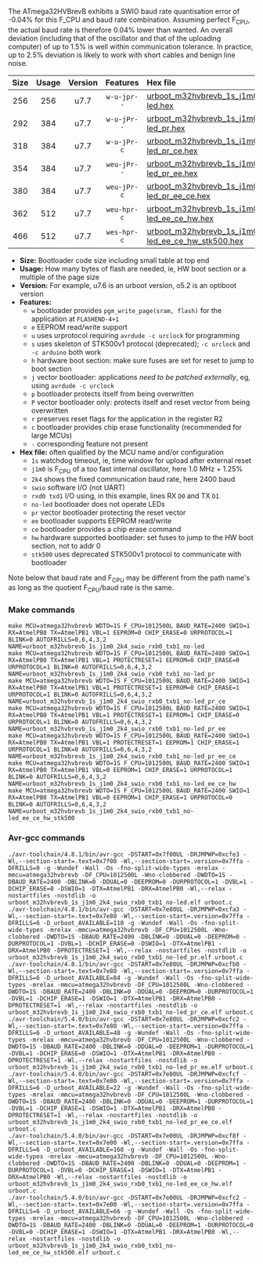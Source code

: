 The ATmega32HVBrevB exhibits a SWIO baud rate quantisation error of -0.04% for this F_CPU and baud rate combination. Assuming perfect F<sub>CPU</sub>, the actual baud rate is therefore 0.04% lower than wanted. An overall deviation (including that of the oscillator and that of the uploading computer) of up to 1.5% is well within communication tolerance. In practice, up to 2.5% deviation is likely to work with short cables and benign line noise.

|Size|Usage|Version|Features|Hex file|
|:-:|:-:|:-:|:-:|:--|
|256|256|u7.7|`w-u-jpr--`|[urboot_m32hvbrevb_1s_j1m0_2k4_swio_rxb0_txb1_no-led.hex](https://raw.githubusercontent.com/stefanrueger/urboot.hex/main/mcus/atmega32hvbrevb/watchdog_1_s/internal_oscillator_j%2B1.25%25/%2B1m000000_hz/%2B%2B%2B2k4_baud/swio_rxb0_txb1/no-led/urboot_m32hvbrevb_1s_j1m0_2k4_swio_rxb0_txb1_no-led.hex)|
|292|384|u7.7|`w-u-jPr--`|[urboot_m32hvbrevb_1s_j1m0_2k4_swio_rxb0_txb1_no-led_pr.hex](https://raw.githubusercontent.com/stefanrueger/urboot.hex/main/mcus/atmega32hvbrevb/watchdog_1_s/internal_oscillator_j%2B1.25%25/%2B1m000000_hz/%2B%2B%2B2k4_baud/swio_rxb0_txb1/no-led/urboot_m32hvbrevb_1s_j1m0_2k4_swio_rxb0_txb1_no-led_pr.hex)|
|318|384|u7.7|`w-u-jPr-c`|[urboot_m32hvbrevb_1s_j1m0_2k4_swio_rxb0_txb1_no-led_pr_ce.hex](https://raw.githubusercontent.com/stefanrueger/urboot.hex/main/mcus/atmega32hvbrevb/watchdog_1_s/internal_oscillator_j%2B1.25%25/%2B1m000000_hz/%2B%2B%2B2k4_baud/swio_rxb0_txb1/no-led/urboot_m32hvbrevb_1s_j1m0_2k4_swio_rxb0_txb1_no-led_pr_ce.hex)|
|354|384|u7.7|`weu-jPr--`|[urboot_m32hvbrevb_1s_j1m0_2k4_swio_rxb0_txb1_no-led_pr_ee.hex](https://raw.githubusercontent.com/stefanrueger/urboot.hex/main/mcus/atmega32hvbrevb/watchdog_1_s/internal_oscillator_j%2B1.25%25/%2B1m000000_hz/%2B%2B%2B2k4_baud/swio_rxb0_txb1/no-led/urboot_m32hvbrevb_1s_j1m0_2k4_swio_rxb0_txb1_no-led_pr_ee.hex)|
|380|384|u7.7|`weu-jPr-c`|[urboot_m32hvbrevb_1s_j1m0_2k4_swio_rxb0_txb1_no-led_pr_ee_ce.hex](https://raw.githubusercontent.com/stefanrueger/urboot.hex/main/mcus/atmega32hvbrevb/watchdog_1_s/internal_oscillator_j%2B1.25%25/%2B1m000000_hz/%2B%2B%2B2k4_baud/swio_rxb0_txb1/no-led/urboot_m32hvbrevb_1s_j1m0_2k4_swio_rxb0_txb1_no-led_pr_ee_ce.hex)|
|362|512|u7.7|`weu-hpr-c`|[urboot_m32hvbrevb_1s_j1m0_2k4_swio_rxb0_txb1_no-led_ee_ce_hw.hex](https://raw.githubusercontent.com/stefanrueger/urboot.hex/main/mcus/atmega32hvbrevb/watchdog_1_s/internal_oscillator_j%2B1.25%25/%2B1m000000_hz/%2B%2B%2B2k4_baud/swio_rxb0_txb1/no-led/urboot_m32hvbrevb_1s_j1m0_2k4_swio_rxb0_txb1_no-led_ee_ce_hw.hex)|
|466|512|u7.7|`wes-hpr-c`|[urboot_m32hvbrevb_1s_j1m0_2k4_swio_rxb0_txb1_no-led_ee_ce_hw_stk500.hex](https://raw.githubusercontent.com/stefanrueger/urboot.hex/main/mcus/atmega32hvbrevb/watchdog_1_s/internal_oscillator_j%2B1.25%25/%2B1m000000_hz/%2B%2B%2B2k4_baud/swio_rxb0_txb1/no-led/urboot_m32hvbrevb_1s_j1m0_2k4_swio_rxb0_txb1_no-led_ee_ce_hw_stk500.hex)|

- **Size:** Bootloader code size including small table at top end
- **Usage:** How many bytes of flash are needed, ie, HW boot section or a multiple of the page size
- **Version:** For example, u7.6 is an urboot version, o5.2 is an optiboot version
- **Features:**
  + `w` bootloader provides `pgm_write_page(sram, flash)` for the application at `FLASHEND-4+1`
  + `e` EEPROM read/write support
  + `u` uses urprotocol requiring `avrdude -c urclock` for programming
  + `s` uses skeleton of STK500v1 protocol (deprecated); `-c urclock` and `-c arduino` both work
  + `h` hardware boot section: make sure fuses are set for reset to jump to boot section
  + `j` vector bootloader: applications *need to be patched externally*, eg, using `avrdude -c urclock`
  + `p` bootloader protects itself from being overwritten
  + `P` vector bootloader only: protects itself and reset vector from being overwritten
  + `r` preserves reset flags for the application in the register R2
  + `c` bootloader provides chip erase functionality (recommended for large MCUs)
  + `-` corresponding feature not present
- **Hex file:** often qualified by the MCU name and/or configuration
  + `1s` watchdog timeout, ie, time window for upload after external reset
  + `j1m0` is F<sub>CPU</sub> of a too fast internal oscillator, here 1.0 MHz + 1.25%
  + `2k4` shows the fixed communication baud rate, here 2400 baud
  + `swio` software I/O (not UART)
  + `rxd0 txd1` I/O using, in this example, lines RX `D0` and TX `D1`
  + `no-led` bootloader does not operate LEDs
  + `pr` vector bootloader protecting the reset vector
  + `ee` bootloader supports EEPROM read/write
  + `ce` bootloader provides a chip erase command
  + `hw` hardware supported bootloader: set fuses to jump to the HW boot section, not to addr 0
  + `stk500` uses deprecated STK500v1 protocol to communicate with bootloader


Note below that baud rate and F<sub>CPU</sub> may be different from the path name's as long as the quotient F<sub>CPU</sub>/baud rate is the same.

### Make commands
```
make MCU=atmega32hvbrevb WDTO=1S F_CPU=1012500L BAUD_RATE=2400 SWIO=1 RX=AtmelPB0 TX=AtmelPB1 VBL=1 EEPROM=0 CHIP_ERASE=0 URPROTOCOL=1 BLINK=0 AUTOFRILLS=0,6,4,3,2 NAME=urboot_m32hvbrevb_1s_j1m0_2k4_swio_rxb0_txb1_no-led
make MCU=atmega32hvbrevb WDTO=1S F_CPU=1012500L BAUD_RATE=2400 SWIO=1 RX=AtmelPB0 TX=AtmelPB1 VBL=1 PROTECTRESET=1 EEPROM=0 CHIP_ERASE=0 URPROTOCOL=1 BLINK=0 AUTOFRILLS=0,6,4,3,2 NAME=urboot_m32hvbrevb_1s_j1m0_2k4_swio_rxb0_txb1_no-led_pr
make MCU=atmega32hvbrevb WDTO=1S F_CPU=1012500L BAUD_RATE=2400 SWIO=1 RX=AtmelPB0 TX=AtmelPB1 VBL=1 PROTECTRESET=1 EEPROM=0 CHIP_ERASE=1 URPROTOCOL=1 BLINK=0 AUTOFRILLS=0,6,4,3,2 NAME=urboot_m32hvbrevb_1s_j1m0_2k4_swio_rxb0_txb1_no-led_pr_ce
make MCU=atmega32hvbrevb WDTO=1S F_CPU=1012500L BAUD_RATE=2400 SWIO=1 RX=AtmelPB0 TX=AtmelPB1 VBL=1 PROTECTRESET=1 EEPROM=1 CHIP_ERASE=0 URPROTOCOL=1 BLINK=0 AUTOFRILLS=0,6,4,3,2 NAME=urboot_m32hvbrevb_1s_j1m0_2k4_swio_rxb0_txb1_no-led_pr_ee
make MCU=atmega32hvbrevb WDTO=1S F_CPU=1012500L BAUD_RATE=2400 SWIO=1 RX=AtmelPB0 TX=AtmelPB1 VBL=1 PROTECTRESET=1 EEPROM=1 CHIP_ERASE=1 URPROTOCOL=1 BLINK=0 AUTOFRILLS=0,6,4,3,2 NAME=urboot_m32hvbrevb_1s_j1m0_2k4_swio_rxb0_txb1_no-led_pr_ee_ce
make MCU=atmega32hvbrevb WDTO=1S F_CPU=1012500L BAUD_RATE=2400 SWIO=1 RX=AtmelPB0 TX=AtmelPB1 VBL=0 EEPROM=1 CHIP_ERASE=1 URPROTOCOL=1 BLINK=0 AUTOFRILLS=0,6,4,3,2 NAME=urboot_m32hvbrevb_1s_j1m0_2k4_swio_rxb0_txb1_no-led_ee_ce_hw
make MCU=atmega32hvbrevb WDTO=1S F_CPU=1012500L BAUD_RATE=2400 SWIO=1 RX=AtmelPB0 TX=AtmelPB1 VBL=0 EEPROM=1 CHIP_ERASE=1 URPROTOCOL=0 BLINK=0 AUTOFRILLS=0,6,4,3,2 NAME=urboot_m32hvbrevb_1s_j1m0_2k4_swio_rxb0_txb1_no-led_ee_ce_hw_stk500
```

### Avr-gcc commands
```
./avr-toolchain/4.8.1/bin/avr-gcc -DSTART=0x7f00UL -DRJMPWP=0xcfe3 -Wl,--section-start=.text=0x7f00 -Wl,--section-start=.version=0x7ffa -DFRILLS=0 -g -Wundef -Wall -Os -fno-split-wide-types -mrelax -mmcu=atmega32hvbrevb -DF_CPU=1012500L -Wno-clobbered -DWDTO=1S -DBAUD_RATE=2400 -DBLINK=0 -DDUAL=0 -DEEPROM=0 -DURPROTOCOL=1 -DVBL=1 -DCHIP_ERASE=0 -DSWIO=1 -DTX=AtmelPB1 -DRX=AtmelPB0 -Wl,--relax -nostartfiles -nostdlib -o urboot_m32hvbrevb_1s_j1m0_2k4_swio_rxb0_txb1_no-led.elf urboot.c
./avr-toolchain/4.8.1/bin/avr-gcc -DSTART=0x7e80UL -DRJMPWP=0xcfa3 -Wl,--section-start=.text=0x7e80 -Wl,--section-start=.version=0x7ffa -DFRILLS=6 -D_urboot_AVAILABLE=110 -g -Wundef -Wall -Os -fno-split-wide-types -mrelax -mmcu=atmega32hvbrevb -DF_CPU=1012500L -Wno-clobbered -DWDTO=1S -DBAUD_RATE=2400 -DBLINK=0 -DDUAL=0 -DEEPROM=0 -DURPROTOCOL=1 -DVBL=1 -DCHIP_ERASE=0 -DSWIO=1 -DTX=AtmelPB1 -DRX=AtmelPB0 -DPROTECTRESET=1 -Wl,--relax -nostartfiles -nostdlib -o urboot_m32hvbrevb_1s_j1m0_2k4_swio_rxb0_txb1_no-led_pr.elf urboot.c
./avr-toolchain/4.8.1/bin/avr-gcc -DSTART=0x7e80UL -DRJMPWP=0xcfb0 -Wl,--section-start=.text=0x7e80 -Wl,--section-start=.version=0x7ffa -DFRILLS=6 -D_urboot_AVAILABLE=84 -g -Wundef -Wall -Os -fno-split-wide-types -mrelax -mmcu=atmega32hvbrevb -DF_CPU=1012500L -Wno-clobbered -DWDTO=1S -DBAUD_RATE=2400 -DBLINK=0 -DDUAL=0 -DEEPROM=0 -DURPROTOCOL=1 -DVBL=1 -DCHIP_ERASE=1 -DSWIO=1 -DTX=AtmelPB1 -DRX=AtmelPB0 -DPROTECTRESET=1 -Wl,--relax -nostartfiles -nostdlib -o urboot_m32hvbrevb_1s_j1m0_2k4_swio_rxb0_txb1_no-led_pr_ce.elf urboot.c
./avr-toolchain/5.4.0/bin/avr-gcc -DSTART=0x7e80UL -DRJMPWP=0xcfc2 -Wl,--section-start=.text=0x7e80 -Wl,--section-start=.version=0x7ffa -DFRILLS=6 -D_urboot_AVAILABLE=48 -g -Wundef -Wall -Os -fno-split-wide-types -mrelax -mmcu=atmega32hvbrevb -DF_CPU=1012500L -Wno-clobbered -DWDTO=1S -DBAUD_RATE=2400 -DBLINK=0 -DDUAL=0 -DEEPROM=1 -DURPROTOCOL=1 -DVBL=1 -DCHIP_ERASE=0 -DSWIO=1 -DTX=AtmelPB1 -DRX=AtmelPB0 -DPROTECTRESET=1 -Wl,--relax -nostartfiles -nostdlib -o urboot_m32hvbrevb_1s_j1m0_2k4_swio_rxb0_txb1_no-led_pr_ee.elf urboot.c
./avr-toolchain/5.4.0/bin/avr-gcc -DSTART=0x7e80UL -DRJMPWP=0xcfcf -Wl,--section-start=.text=0x7e80 -Wl,--section-start=.version=0x7ffa -DFRILLS=6 -D_urboot_AVAILABLE=22 -g -Wundef -Wall -Os -fno-split-wide-types -mrelax -mmcu=atmega32hvbrevb -DF_CPU=1012500L -Wno-clobbered -DWDTO=1S -DBAUD_RATE=2400 -DBLINK=0 -DDUAL=0 -DEEPROM=1 -DURPROTOCOL=1 -DVBL=1 -DCHIP_ERASE=1 -DSWIO=1 -DTX=AtmelPB1 -DRX=AtmelPB0 -DPROTECTRESET=1 -Wl,--relax -nostartfiles -nostdlib -o urboot_m32hvbrevb_1s_j1m0_2k4_swio_rxb0_txb1_no-led_pr_ee_ce.elf urboot.c
./avr-toolchain/5.4.0/bin/avr-gcc -DSTART=0x7e00UL -DRJMPWP=0xcf8f -Wl,--section-start=.text=0x7e00 -Wl,--section-start=.version=0x7ffa -DFRILLS=6 -D_urboot_AVAILABLE=168 -g -Wundef -Wall -Os -fno-split-wide-types -mrelax -mmcu=atmega32hvbrevb -DF_CPU=1012500L -Wno-clobbered -DWDTO=1S -DBAUD_RATE=2400 -DBLINK=0 -DDUAL=0 -DEEPROM=1 -DURPROTOCOL=1 -DVBL=0 -DCHIP_ERASE=1 -DSWIO=1 -DTX=AtmelPB1 -DRX=AtmelPB0 -Wl,--relax -nostartfiles -nostdlib -o urboot_m32hvbrevb_1s_j1m0_2k4_swio_rxb0_txb1_no-led_ee_ce_hw.elf urboot.c
./avr-toolchain/5.4.0/bin/avr-gcc -DSTART=0x7e00UL -DRJMPWP=0xcfc2 -Wl,--section-start=.text=0x7e00 -Wl,--section-start=.version=0x7ffa -DFRILLS=6 -D_urboot_AVAILABLE=66 -g -Wundef -Wall -Os -fno-split-wide-types -mrelax -mmcu=atmega32hvbrevb -DF_CPU=1012500L -Wno-clobbered -DWDTO=1S -DBAUD_RATE=2400 -DBLINK=0 -DDUAL=0 -DEEPROM=1 -DURPROTOCOL=0 -DVBL=0 -DCHIP_ERASE=1 -DSWIO=1 -DTX=AtmelPB1 -DRX=AtmelPB0 -Wl,--relax -nostartfiles -nostdlib -o urboot_m32hvbrevb_1s_j1m0_2k4_swio_rxb0_txb1_no-led_ee_ce_hw_stk500.elf urboot.c
```

